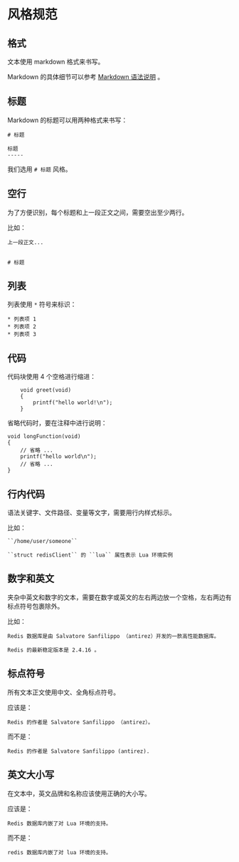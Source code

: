 # 风格规范


## 格式

文本使用 markdown 格式来书写。

Markdown 的具体细节可以参考 [Markdown 语法说明](http://wowubuntu.com/markdown/) 。


## 标题

Markdown 的标题可以用两种格式来书写：

    # 标题

    标题
    -----

我们选用 ``# 标题`` 风格。


## 空行

为了方便识别，每个标题和上一段正文之间，需要空出至少两行。

比如：

    上一段正文...

    
    # 标题


## 列表

列表使用 ``*`` 符号来标识：

    * 列表项 1
    * 列表项 2
    * 列表项 3


## 代码

代码块使用 4 个空格进行缩进：

        void greet(void)
        {
            printf("hello world!\n");
        }

省略代码时，要在注释中进行说明：

    void longFunction(void)
    {
        // 省略 ...
        printf("hello world\n");
        // 省略 ...
    }


## 行内代码

语法关键字、文件路径、变量等文字，需要用行内样式标示。

比如：

    ``/home/user/someone``

    ``struct redisClient`` 的 ``lua`` 属性表示 Lua 环境实例


## 数字和英文

夹杂中英文和数字的文本，需要在数字或英文的左右两边放一个空格，左右两边有标点符号包裹除外。

比如：

    Redis 数据库是由 Salvatore Sanfilippo （antirez）开发的一款高性能数据库。

    Redis 的最新稳定版本是 2.4.16 。


## 标点符号

所有文本正文使用中文、全角标点符号。

应该是：

    Redis 的作者是 Salvatore Sanfilippo （antirez）。

而不是：

    Redis 的作者是 Salvatore Sanfilippo (antirez). 


## 英文大小写

在文本中，英文品牌和名称应该使用正确的大小写。

应该是：

    Redis 数据库内嵌了对 Lua 环境的支持。

而不是：

    redis 数据库内嵌了对 lua 环境的支持。
